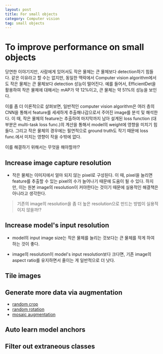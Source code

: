 ```yaml
---
layout: post
title: For small objects
category: Computer vision
tag: small objects
---
```


# To improve performance on small objects

당연한 이야기지만, 사람에게 있어서도 작은 물체는 큰 물체보다 detection하기 힘들다. 같은 이유라고 할 수는 없지만, 동일한 맥락에서 Computer vision algorithm에서도 작은 물체는 큰 물체보다 detection 성능이 떨어진다. 예를 들어서, EfficientDet을 활용하여 작은 물체에 대해서는 mAP가 약 12%이고, 큰 물체는 약 51%의 성능을 보인다.  

이를 좀 더 이론적으로 살펴보면, 일반적인 computer vision algorithm은 여러 층의 CNN을 통해서 feature를 세세하게 추출해나감으로서 주어진 image를 분석 및 해석한다. 이 때, 작은 물체의 feature는 추출하여 마지막까지 남아 설계된 loss function (대부분은 multi-task loss func.)의 계산을 통해서 model의 weight에 영향을 미치기 힘들다. 그리고 작은 물체의 경우에는 필연적으로 ground truth도 작기 때문에 loss func.에서 미치는 영향이 작을 수밖에 없다. 

이를 해결하기 위해서는 무엇을 해야할까!?

## Increase image capture resolution

* 작은 물체는 이미지에서 얼마 되지 않는 pixel로 구성된다. 이 때, pixel을 늘리면 feature를 추출할 수 있는 pixel의 수가 늘어나기 때문에 도움이 될 수 있다. 하지만, 이는 원본 image의 resolution이 커야한다는 것이기 때문에 실용적인 해결책은 아니라고 생각한다. 

> 기존의 image의 resolution을 좀 더 높은 resolution으로 만드는 방법이 실용적이지 않을까!?

## Increase model's input resolution

* model의 input image size는 작은 물체를 늘리는 것보다는 큰 물체를 작게 하여 하는 것이 좋다. 

* image의 resolution이 model's input resolution보다 크다면, 기존 image의 aspect ratio를 유지하면서 줄이는 게 일반적으로 더 낫다.

## Tile images

## Generate more data via augmentation

* [random crop](https://blog.roboflow.com/why-and-how-to-implement-random-crop-data-augmentation/)
* [random rotation](https://blog.roboflow.com/why-and-how-to-implement-random-rotate-data-augmentation/)
* [mosaic augmentation](https://blog.roboflow.com/advanced-augmentations/)

## Auto learn model anchors

## Filter out extraneous classes